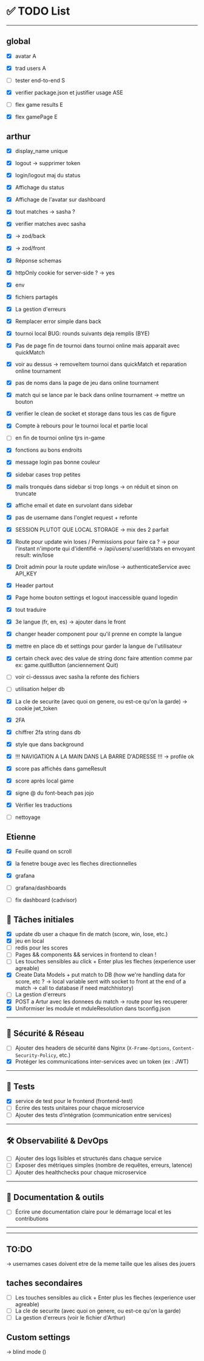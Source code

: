 # ✅ TODO List

---
## global
- [x] avatar A
- [x] trad users A 
- [ ] tester end-to-end S
- [x] verifier package.json et justifier usage ASE
- [ ] flex game results E 
- [x] flex gamePage E


## arthur

- [x] display_name unique
- [x] logout -> supprimer token
- [x] login/logout maj du status
- [x] Affichage du status
- [x] Affichage de l'avatar sur dashboard
- [x] tout matches -> sasha ?
- [x] verifier matches avec sasha
- [x] -> zod/back 
- [x] -> zod/front 
- [x] Réponse schemas
- [x] httpOnly cookie for server-side ? -> yes
- [x] env
- [x] fichiers partagés
- [x] La gestion d'erreurs 
- [x] Remplacer error simple dans back

- [x] tournoi local BUG: rounds suivants deja remplis (BYE)
- [x] Pas de page fin de tournoi dans tournoi online mais apparait avec quickMatch
- [x] voir au dessus -> removeItem tournoi dans quickMatch et reparation online tournament
- [x] pas de noms dans la page de jeu dans online tournament
- [x] match qui se lance par le back dans online tournament -> mettre un bouton
- [x] verifier le clean de socket et storage dans tous les cas de figure

- [x] Compte à rebours pour le tournoi local et partie local
- [ ] en fin de tournoi online tjrs in-game

- [x] fonctions au bons endroits

- [x] message login pas bonne couleur
- [x] sidebar cases trop petites
- [x] mails tronqués dans sidebar si trop longs -> on réduit et sinon on truncate
- [x] affiche email et date en survolant dans sidebar
- [x] pas de username dans l'onglet request + refonte

- [x] SESSION PLUTOT QUE LOCAL STORAGE -> mix des 2 parfait

- [x] Route pour update win loses / Permissions pour faire ca ? -> pour l'instant n'importe qui d'identifié -> /api/users/:userId/stats en envoyant result: win/lose
- [x] Droit admin pour la route update win/lose -> authenticateService avec API_KEY
- [x] Header partout
- [x] Page home bouton settings et logout inaccessible quand logedin

- [x] tout traduire
- [x] 3e langue (fr, en, es) -> ajouter dans le front
- [x] changer header component pour qu'il prenne en compte la langue
- [x] mettre en place db et settings pour garder la langue de l'utilisateur
- [x] certain check avec des value de string donc faire attention comme par ex: game.quitButton (anciennement Quit)
- [ ] voir ci-desssus avec sasha la refonte des fichiers

- [ ] utilisation helper db

- [x] La cle de securite (avec quoi on genere, ou est-ce qu'on la garde) -> cookie jwt_token
- [x] 2FA
- [x] chiffrer 2fa string dans db

- [x] style que dans background

- [x] !!! NAVIGATION A LA MAIN DANS LA BARRE D'ADRESSE !!! -> profile ok

- [x] score pas affichés dans gameResult
- [x] score après local game

- [x] signe @ du font-beach pas jojo
- [x] Vérifier les traductions
- [ ] nettoyage

## Etienne

- [x] Feuille quand on scroll
- [x] la fenetre bouge avec les fleches directionnelles

- [x] grafana
- [ ] grafana/dashboards
- [ ] fix dashboard (cadvisor) 

## 📌 Tâches initiales

- [x] update db user a chaque fin de match (score, win, lose, etc.)
- [x] jeu en local
- [ ] redis pour les scores
- [ ] Pages && components && services in frontend to clean !
- [ ] Les touches sensibles au click + Enter plus les fleches (experience user agreable)
- [x] Create Data Models + put match to DB (how we're handling data for score, etc ? -> local variable sent with socket to front
at the end of a match -> call to database if need matchhistory)
- [ ] La gestion d'erreurs 
- [x] POST a Artur avec les donnees du match -> route pour les recuperer
- [x] Uniformiser les module et mduleResolution dans tsconfig.json

---

## 🔐 Sécurité & Réseau

- [ ] Ajouter des headers de sécurité dans Nginx (`X-Frame-Options`, `Content-Security-Policy`, etc.)
- [x] Protéger les communications inter-services avec un token (ex : JWT)

---

## 🧪 Tests

- [x] service de test pour le frontend (frontend-test)
- [ ] Écrire des tests unitaires pour chaque microservice
- [ ] Ajouter des tests d’intégration (communication entre services)

---

## 🛠️ Observabilité & DevOps

- [ ] Ajouter des logs lisibles et structurés dans chaque service
- [ ] Exposer des métriques simples (nombre de requêtes, erreurs, latence)
- [ ] Ajouter des healthchecks pour chaque microservice

---

## 📝 Documentation & outils

- [ ] Écrire une documentation claire pour le démarrage local et les contributions

---

---


## TO:DO
-> usernames cases doivent etre de la meme taille que les alises des jouers

## taches secondaires

- [ ] Les touches sensibles au click + Enter plus les fleches (experience user agreable)
- [ ] La cle de securite (avec quoi on genere, ou est-ce qu'on la garde)
- [ ] La gestion d'erreurs (voir le fichier d'Arthur)

## Custom settings
-> blind mode ()
